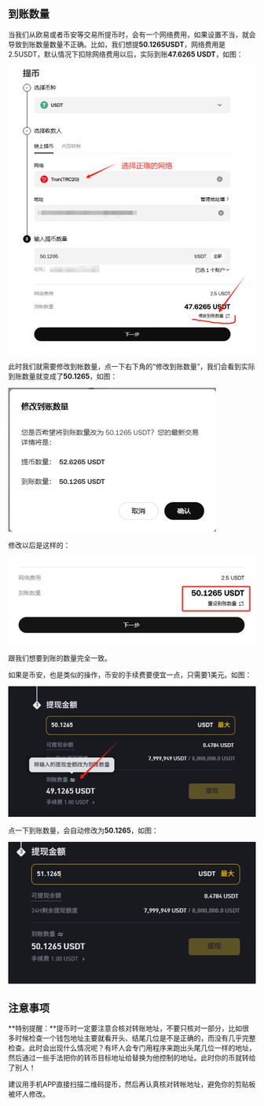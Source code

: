 ## 到账数量

当我们从欧易或者币安等交易所提币时，会有一个网络费用，如果设置不当，就会导致到账数量数量不正确。比如，我们想提**50.1265USDT**，网络费用是2.5USDT，默认情况下扣除网络费用以后，实际到账**47.6265 USDT**，如图：

![changeamount](https://raw.githubusercontent.com/vpsdawanjia/image-hosting/main/image/changeamount.png)

此时我们就需要修改到帐数量，点一下右下角的“修改到账数量”，我们会看到实际到账数量就变成了**50.1265**，如图：



![image-20250604173102027](https://raw.githubusercontent.com/vpsdawanjia/image-hosting/main/image/image-20250604173102027.png)

修改以后是这样的：

![image-20250604173206390](https://raw.githubusercontent.com/vpsdawanjia/image-hosting/main/image/image-20250604173206390.png)

跟我们想要到账的数量完全一致。

如果是币安，也是类似的操作，币安的手续费要便宜一点，只需要1美元。如图：

![image-20250604173636619](https://raw.githubusercontent.com/vpsdawanjia/image-hosting/main/image/image-20250604173636619.png)

点一下到账数量，会自动修改为**50.1265**，如图：

![image-20250604173751140](https://raw.githubusercontent.com/vpsdawanjia/image-hosting/main/image/image-20250604173751140.png)

## 注意事项

**特别提醒：**提币时一定要注意合核对转账地址，不要只核对一部分，比如很多时候检查一个钱包地址主要就看开头、结尾几位是不是正确的，而没有几乎完整检查。此时会出现什么情况呢？有坏人会专门用程序来跑出头尾几位一样的地址，然后通过一些手法把你的转币目标地址给替换为他控制的地址。此时你的币就转给了别人！

建议用手机APP直接扫描二维码提币，然后再认真核对转帐地址，避免你的剪贴板被坏人修改。